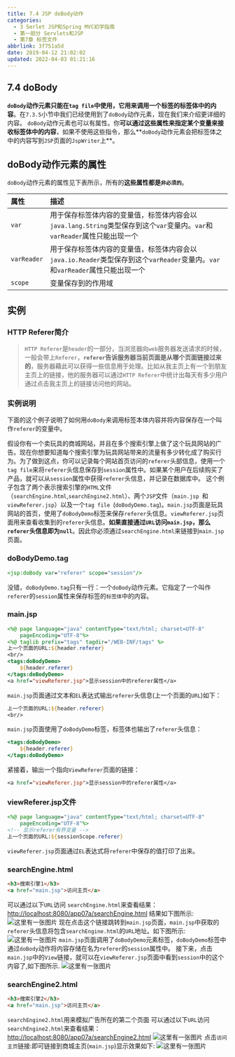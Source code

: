 ```yaml
---
title: 7.4 JSP doBody动作
categories: 
  - 3 Serlet JSP和Spring MVC初学指南
  - 第一部分 Servlets和JSP
  - 第7章 标签文件
abbrlink: 3f751a5d
date: 2019-04-12 21:02:02
updated: 2022-04-03 01:21:16
---
```

## 7.4 doBody ##
**`doBody`动作元素只能在`tag file`中使用，它用来调用一个标签的标签体中的内容**。在`7.3.5`小节中我们已经使用到了`doBody`动作元素，现在我们来介绍更详细的内容。
`doBody`动作元素也可以有属性。你**可以通过这些属性来指定某个变量来接收标签体中的内容**，如果不使用这些指令，那么**`doBody`动作元素会把标签体之中的内容写到`JSP`页面的`JspWriter`上**。
## doBody动作元素的属性 ##
`doBody`动作元素的属性见下表所示，所有的**这些属性都是`非必须的`**。

|属性|描述|
|:---|:---|
|`var`|用于保存标签体内容的变量值，标签体内容会以`java.lang.String`类型保存到这个`var`变量内。`var`和`varReader`属性只能出现一个|
|`varReader`|用于保存标签体内容的变量值，标签体内容会以`java.io.Reader`类型保存到这个`varReader`变量内。`var`和`varReader`属性只能出现一个|
|`scope`|变量保存到的作用域|

## 实例 ##
### HTTP Referer简介 ###
> `HTTP Referer`是`header`的一部分，当浏览器向`web`服务器发送请求的时候，一般会带上`Referer`，**`referer`告诉服务器当前页面是从哪个页面链接过来的**，服务器藉此可以获得一些信息用于处理。比如从我主页上有一个到朋友主页上的链接，他的服务器可以通过`HTTP Referer`中统计出每天有多少用户通过点击我主页上的链接访问他的网站。

### 实例说明 ###
下面的这个例子说明了如何用`doBody`来调用标签本体内容并将内容保存在一个叫作`referer`的变量中。

假设你有一个卖玩具的商城网站，并且在多个搜索引擎上做了这个玩具网站的广告。现在你想要知道每个搜索引擎为玩具网站带来的流量有多少转化成了购买行为。为了做到这点，你可以记录每个网站首页访问的`referer`头部信息，使用一个`tag file`来将`referer`头信息保存到`session`属性中。如果某个用户在后续购买了产品，就可以从`session`属性中获得`referer`头信息，并记录在数据库中。
这个例子包含了两个表示搜索引擎的`HTML`文件（`searchEngine.html`,`searchEngine2.html`）、两个`JSP`文件（`main.jsp `和 `viewReferer.jsp`）以及一个`tag file `(`doBodyDemo.tag`)。`main.jsp`页面是玩具网站的首页，使用了`doBodyDemo`标签来保存`referer`头信息。`viewReferer.jsp`页面用来查看收集到的`referer`头信息。**如果直接通过`URL`访问`main.jsp`，那么`referer`头信息即为`null`**。因此你必须通过`searchEngine.html`来链接到`main.jsp`页面。
### doBodyDemo.tag ###
```jsp
<jsp:doBody var="referer" scope="session"/>
```
没错，`doBodyDemo.tag`只有一行：一个`doBody`动作元素。它指定了一个叫作`referer`的`session`属性来保存标签的`标签体`中的内容。
### main.jsp ###
```jsp
<%@ page language="java" contentType="text/html; charset=UTF-8"
    pageEncoding="UTF-8"%>
<%@ taglib prefix="tags" tagdir="/WEB-INF/tags" %>
上一个页面的URL:${header.referer}
<br/>
<tags:doBodyDemo>
    ${header.referer}
</tags:doBodyDemo>
<a href="viewReferer.jsp">显示session中的referer属性</a>
```
`main.jsp`页面通过文本和`EL`表达式输出`referer`头信息(上一个页面的`URL`)如下：
```jsp
上一个页面的URL:${header.referer}
<br/>
```
`main.jsp`页面使用了`doBodyDemo`标签，标签体也输出了`referer`头信息：
```jsp
<tags:doBodyDemo>
    ${header.referer}
</tags:doBodyDemo>
```
紧接着，输出一个指向`ViewReferer`页面的链接：
```jsp
<a href="viewReferer.jsp">显示session中的referer属性</a>
```
### viewReferer.jsp文件 ###
```jsp
<%@ page language="java" contentType="text/html; charset=UTF-8"
    pageEncoding="UTF-8"%>
<!-- 显示referer有界变量 -->
上一个页面的URL:${sessionScope.referer}
```
`viewReferer.jsp`页面通过`EL`表达式将`referer`中保存的值打印了出来。
### searchEngine.html ###
```html
<h3>搜索引擎1</h3>
<a href="main.jsp">访问主页</a>
```

可以通过以下`URL`访问 `searchEngine.html`来查看结果：
[http://localhost:8080/app07a/searchEngine.html](http://localhost:8080/app07a/searchEngine.html)
结果如下图所示:
![这里有一张图片](https://image-1257720033.cos.ap-shanghai.myqcloud.com/blog/readbooknote/ServlerJSPAndSpring%20MVCChuXueZhiNan/Chapter7/3.png)
现在点击这个链接跳转到`main.jsp`页面，`main.jsp`中获取的`referer`头信息将包含`searchEngine.html`的`URL`地址。如下图所示:
![这里有一张图片](https://image-1257720033.cos.ap-shanghai.myqcloud.com/blog/readbooknote/ServlerJSPAndSpring%20MVCChuXueZhiNan/Chapter7/4.png)
`main.jsp`页面调用了`doBodyDemo`元素标签，`doBodyDemo`标签中通过`doBody`动作将内容存储在名为`referer`的`session`属性中。
接下来，点击`main.jsp`中的`View`链接，就可以在`viewReferer.jsp`页面中看到`session`中的这个内容了,如下图所示.
![这里有一张图片](https://image-1257720033.cos.ap-shanghai.myqcloud.com/blog/readbooknote/ServlerJSPAndSpring%20MVCChuXueZhiNan/Chapter7/5.png)
### searchEngine2.html ###
```html
<h3>搜索引擎2</h3>
<a href="main.jsp">访问主页</a>
```
`searchEngine2.html`用来模拟广告所在的第二个页面
可以通过以下`URL`访问 `searchEngine2.html`来查看结果：
[http://localhost:8080/app07a/searchEngine2.html](http://localhost:8080/app07a/searchEngine2.html)
![这里有一张图片](https://image-1257720033.cos.ap-shanghai.myqcloud.com/blog/readbooknote/ServlerJSPAndSpring%20MVCChuXueZhiNan/Chapter7/9.png)
点击`访问主页`链接:即可链接到商城主页(`main.jsp`)显示效果如下:
![这里有一张图片](https://image-1257720033.cos.ap-shanghai.myqcloud.com/blog/readbooknote/ServlerJSPAndSpring%20MVCChuXueZhiNan/Chapter7/10.png)
